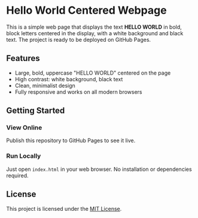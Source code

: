 # Hello World Centered Webpage

This is a simple web page that displays the text **HELLO WORLD** in bold, block letters centered in the display, with a white background and black text. The project is ready to be deployed on GitHub Pages.

## Features
- Large, bold, uppercase "HELLO WORLD" centered on the page
- High contrast: white background, black text
- Clean, minimalist design
- Fully responsive and works on all modern browsers

## Getting Started

### View Online
Publish this repository to GitHub Pages to see it live.

### Run Locally
Just open `index.html` in your web browser. No installation or dependencies required.

## License

This project is licensed under the [MIT License](./LICENSE).
